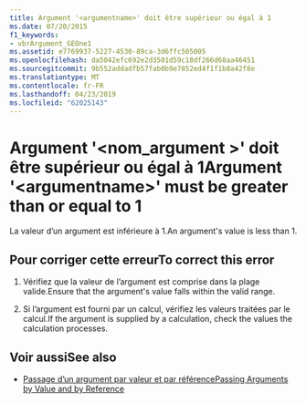 ```yaml
---
title: Argument '<argumentname>' doit être supérieur ou égal à 1
ms.date: 07/20/2015
f1_keywords:
- vbrArgument_GEOne1
ms.assetid: e7769937-5227-4530-89ca-3d6ffc505005
ms.openlocfilehash: da5042efc692e2d3501d59c18df266d68aa46451
ms.sourcegitcommit: 9b552addadfb57fab0b9e7852ed4f1f1b8a42f8e
ms.translationtype: MT
ms.contentlocale: fr-FR
ms.lasthandoff: 04/23/2019
ms.locfileid: "62025143"
---
```

# <a name="argument-argumentname-must-be-greater-than-or-equal-to-1"></a><span data-ttu-id="4945e-102">Argument '\<nom_argument >' doit être supérieur ou égal à 1</span><span class="sxs-lookup"><span data-stu-id="4945e-102">Argument '\<argumentname>' must be greater than or equal to 1</span></span>
<span data-ttu-id="4945e-103">La valeur d’un argument est inférieure à 1.</span><span class="sxs-lookup"><span data-stu-id="4945e-103">An argument's value is less than 1.</span></span>  
  
## <a name="to-correct-this-error"></a><span data-ttu-id="4945e-104">Pour corriger cette erreur</span><span class="sxs-lookup"><span data-stu-id="4945e-104">To correct this error</span></span>  
  
1. <span data-ttu-id="4945e-105">Vérifiez que la valeur de l’argument est comprise dans la plage valide.</span><span class="sxs-lookup"><span data-stu-id="4945e-105">Ensure that the argument's value falls within the valid range.</span></span>  
  
2. <span data-ttu-id="4945e-106">Si l’argument est fourni par un calcul, vérifiez les valeurs traitées par le calcul.</span><span class="sxs-lookup"><span data-stu-id="4945e-106">If the argument is supplied by a calculation, check the values the calculation processes.</span></span>  
  
## <a name="see-also"></a><span data-ttu-id="4945e-107">Voir aussi</span><span class="sxs-lookup"><span data-stu-id="4945e-107">See also</span></span>

- [<span data-ttu-id="4945e-108">Passage d’un argument par valeur et par référence</span><span class="sxs-lookup"><span data-stu-id="4945e-108">Passing Arguments by Value and by Reference</span></span>](../../visual-basic/programming-guide/language-features/procedures/passing-arguments-by-value-and-by-reference.md)
